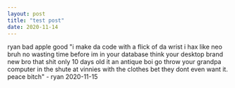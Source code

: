 ```yaml
---
layout: post
title: "test post"
date: 2020-11-14
---
```


ryan bad apple good
"i make da code with a flick of da wrist i hax like neo bruh no wasting time before im in your database
think your desktop brand new bro that shit only 10 days old it an antique boi go throw your grandpa computer in the shute at 
vinnies with the clothes bet they dont even want it. peace bitch" - ryan 2020-11-15
